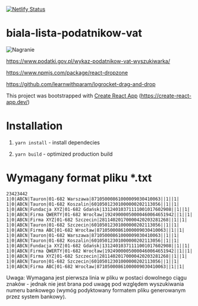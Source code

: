 [![Netlify Status](https://api.netlify.com/api/v1/badges/9812be22-733b-4ddb-b0fb-f6b341a0412c/deploy-status)](https://app.netlify.com/sites/cocky-dijkstra-b71528/deploys)

# biala-lista-podatnikow-vat

![Nagranie](https://github.com/thirdwave-network/biala-lista-podatnikow-vat/blob/master/rec.gif)

https://www.podatki.gov.pl/wykaz-podatnikow-vat-wyszukiwarka/

https://www.npmjs.com/package/react-dropzone

https://github.com/learnwithparam/logrocket-drag-and-drop

This project was bootstrapped with [Create React App](https://github.com/facebook/create-react-app) (https://create-react-app.dev/)

# Installation

1. `yarn install` - install dependecies

2. `yarn build` - optimized production build

# Wymagany format pliku *.txt

```
23423442
1|0|ABCN|Tauron|01-682 Warszawa|87105000861000009030410063||1||1|
1|0|ABCN|Tauron|01-682 Koszalin|60105012301000000202113056||1||1|
1|0|ABCN|Fundacja XYZ|01-682 Gdańsk|13124010371111001017602908||1||1|
1|0|ABCN|Firma QWERTY|01-682 Wrocław|19249000050000460064651942||1||1|
1|0|ABCN|Firma XYZ|01-682 Szczecin|28114020170000420203281268||1||1|
1|0|ABCN|Tauron|01-682 Szczecin|60105012301000000202113056||1||1|
1|0|ABCN|Firma ABC|01-682 Wrocław|87105000861000009030410063||1||1|
1|0|ABCN|Tauron|01-682 Warszawa|87105000861000009030410063||1||1|
1|0|ABCN|Tauron|01-682 Koszalin|60105012301000000202113056||1||1|
1|0|ABCN|Fundacja XYZ|01-682 Gdańsk|13124010371111001017602908||1||1|
1|0|ABCN|Firma QWERTY|01-682 Wrocław|19249000050000460064651942||1||1|
1|0|ABCN|Firma XYZ|01-682 Szczecin|28114020170000420203281268||1||1|
1|0|ABCN|Tauron|01-682 Szczecin|60105012301000000202113056||1||1|
1|0|ABCN|Firma ABC|01-682 Wrocław|87105000861000009030410063||1||1|
```
Uwaga: Wymagana jest pierwsza linia w pliku w postaci dowolnego ciągu znaków - jednak nie jest brana pod uwagę pod względem wyszukiwania numeru bankowego (wymóg podyktowany formatem pliku generowanym przez system bankowy).
